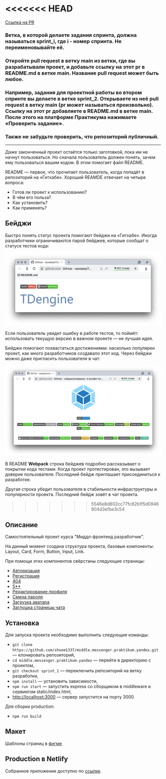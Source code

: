 <<<<<<< HEAD
=======
[Ссылка на PR](https://github.com/shoom1337/middle.messenger.praktikum.yandex/pull/1)

### Ветка, в которой делаете задания спринта, должна называться sprint_i, где i - номер спринта. Не переименовывайте её.

### Откройте pull request в ветку main из ветки, где вы разрабатывали проект, и добавьте ссылку на этот pr в README.md в ветке main. Название pull request может быть любое.

### Например, задания для проектной работы во втором спринте вы делаете в ветке sprint_2. Открываете из неё pull request в ветку main (pr может называться произвольно). Ссылку на этот pr добавляете в README.md в ветке main. После этого на платформе Практикума нажимаете «Проверить задание».

### Также не забудьте проверить, что репозиторий публичный.
---


Даже законченный проект остаётся только заготовкой, пока им не начнут пользоваться. Но сначала пользователь должен понять, зачем ему пользоваться вашим кодом. В этом помогает файл README.

README — первое, что прочитает пользователь, когда попадёт в репозиторий на «Гитхабе». Хороший REAMDE отвечает на четыре вопроса:

- Готов ли проект к использованию?
- В чём его польза?
- Как установить?
- Как применять?

## Бейджи

Быстро понять статус проекта помогают бейджи на «Гитхабе». Иногда разработчики ограничиваются парой бейджев, которые сообщат о статусе тестов кода:

![Бэйджи](https://github.com/yandex-praktikum/mf.messenger.praktikum.yandex.images/blob/master/mf/b.png)

Если пользователь увидит ошибку в работе тестов, то поймёт: использовать текущую версию в важном проекте — не лучшая идея.

Бейджи помогают похвастаться достижениями: насколько популярен проект, как много разработчиков создавало этот код. Через бейджи можно даже пригласить пользователя в чат:

![Версии](https://github.com/yandex-praktikum/mf.messenger.praktikum.yandex.images/blob/master/mf/vers.png)

В README **Webpack** строка бейджев подробно рассказывает о покрытии кода тестами. Когда проект протестирован, это вызывает доверие пользователя. Последний бейдж приглашает присоединиться к разработке. 

Другая строка убедит пользователя в стабильности инфраструктуры и популярности проекта. Последний бейдж зовёт в чат проекта.

>>>>>>> 5546e8d802cc77fc82b1f5d0946904d3efbe3c54
## Описание

Самостоятельный проект курса "Миддл-фронтенд разработчик".

На данный момент создана структура проекта, базовые компоненты: Layout, Card, Form, Button, Input, Link.

При помощи этих компонентов свёрстаны следующие страницы:

- [Авторизация](https://relaxed-williams-5a7518.netlify.app/login)
- [Регистрация](https://relaxed-williams-5a7518.netlify.app/register)
- [404](https://relaxed-williams-5a7518.netlify.app/404)
- [5\*\*](https://relaxed-williams-5a7518.netlify.app/500)
- [Редактирование профиля](https://relaxed-williams-5a7518.netlify.app/edit)
- [Смена пароля](https://relaxed-williams-5a7518.netlify.app/password)
- [Загрузка аватара](https://relaxed-williams-5a7518.netlify.app/avatar)
- [Заглушка страницы чата](https://relaxed-williams-5a7518.netlify.app/)

## Установка

Для запуска проекта необходимо выполнить следующие команды:

- `git clone https://github.com/shoom1337/middle.messenger.praktikum.yandex.git` — клонировать репозиторий,
- `cd middle.messenger.praktikum.yandex` — перейти в директорию с проектом,
- `git checkout sprint_1` — переключить репозиторий на ветку разработки,
- `npm install` — установить зависимости,
- `npm run start` — запустить express со сборщиком в middleware и сервингом static/index.html,
- [http://localhost:3000](http://localhost:3000) — сервер запустится на порту 3000.

Для сборки production:

- `npm run build`

## Макет

Шаблоны страниц в [фигме](https://www.figma.com/file/Xa3tPYf1tIwoPKQcONZEqG/Chatic?node-id=0%3A1)

## Production в Netlify

Собранное приложение доступно по [ссылке](https://relaxed-williams-5a7518.netlify.app/).
